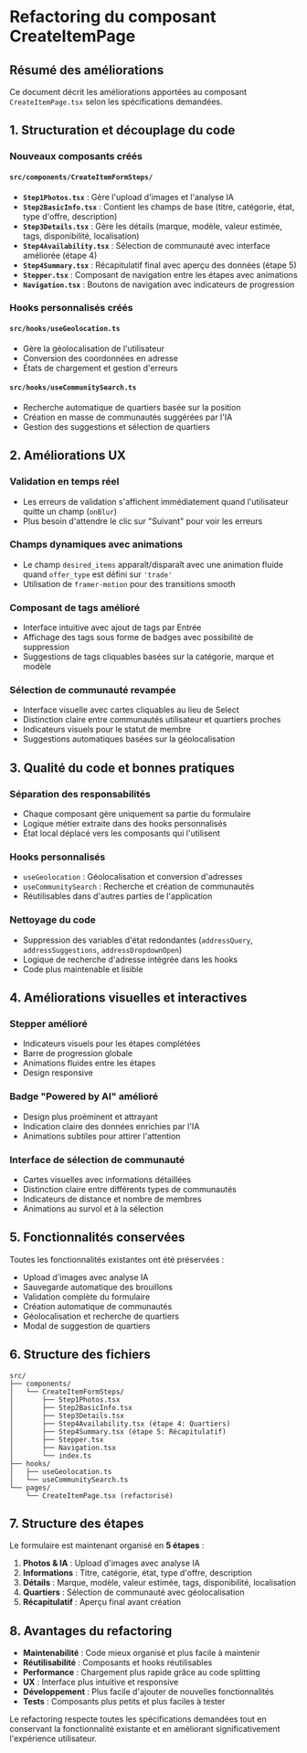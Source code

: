 # Refactoring du composant CreateItemPage

## Résumé des améliorations

Ce document décrit les améliorations apportées au composant `CreateItemPage.tsx` selon les spécifications demandées.

## 1. Structuration et découplage du code

### Nouveaux composants créés

#### `src/components/CreateItemFormSteps/`
- **`Step1Photos.tsx`** : Gère l'upload d'images et l'analyse IA
- **`Step2BasicInfo.tsx`** : Contient les champs de base (titre, catégorie, état, type d'offre, description)
- **`Step3Details.tsx`** : Gère les détails (marque, modèle, valeur estimée, tags, disponibilité, localisation)
- **`Step4Availability.tsx`** : Sélection de communauté avec interface améliorée (étape 4)
- **`Step4Summary.tsx`** : Récapitulatif final avec aperçu des données (étape 5)
- **`Stepper.tsx`** : Composant de navigation entre les étapes avec animations
- **`Navigation.tsx`** : Boutons de navigation avec indicateurs de progression

### Hooks personnalisés créés

#### `src/hooks/useGeolocation.ts`
- Gère la géolocalisation de l'utilisateur
- Conversion des coordonnées en adresse
- États de chargement et gestion d'erreurs

#### `src/hooks/useCommunitySearch.ts`
- Recherche automatique de quartiers basée sur la position
- Création en masse de communautés suggérées par l'IA
- Gestion des suggestions et sélection de quartiers

## 2. Améliorations UX

### Validation en temps réel
- Les erreurs de validation s'affichent immédiatement quand l'utilisateur quitte un champ (`onBlur`)
- Plus besoin d'attendre le clic sur "Suivant" pour voir les erreurs

### Champs dynamiques avec animations
- Le champ `desired_items` apparaît/disparaît avec une animation fluide quand `offer_type` est défini sur `'trade'`
- Utilisation de `framer-motion` pour des transitions smooth

### Composant de tags amélioré
- Interface intuitive avec ajout de tags par Entrée
- Affichage des tags sous forme de badges avec possibilité de suppression
- Suggestions de tags cliquables basées sur la catégorie, marque et modèle

### Sélection de communauté revampée
- Interface visuelle avec cartes cliquables au lieu de Select
- Distinction claire entre communautés utilisateur et quartiers proches
- Indicateurs visuels pour le statut de membre
- Suggestions automatiques basées sur la géolocalisation

## 3. Qualité du code et bonnes pratiques

### Séparation des responsabilités
- Chaque composant gère uniquement sa partie du formulaire
- Logique métier extraite dans des hooks personnalisés
- État local déplacé vers les composants qui l'utilisent

### Hooks personnalisés
- `useGeolocation` : Géolocalisation et conversion d'adresses
- `useCommunitySearch` : Recherche et création de communautés
- Réutilisables dans d'autres parties de l'application

### Nettoyage du code
- Suppression des variables d'état redondantes (`addressQuery`, `addressSuggestions`, `addressDropdownOpen`)
- Logique de recherche d'adresse intégrée dans les hooks
- Code plus maintenable et lisible

## 4. Améliorations visuelles et interactives

### Stepper amélioré
- Indicateurs visuels pour les étapes complétées
- Barre de progression globale
- Animations fluides entre les étapes
- Design responsive

### Badge "Powered by AI" amélioré
- Design plus proéminent et attrayant
- Indication claire des données enrichies par l'IA
- Animations subtiles pour attirer l'attention

### Interface de sélection de communauté
- Cartes visuelles avec informations détaillées
- Distinction claire entre différents types de communautés
- Indicateurs de distance et nombre de membres
- Animations au survol et à la sélection

## 5. Fonctionnalités conservées

Toutes les fonctionnalités existantes ont été préservées :
- Upload d'images avec analyse IA
- Sauvegarde automatique des brouillons
- Validation complète du formulaire
- Création automatique de communautés
- Géolocalisation et recherche de quartiers
- Modal de suggestion de quartiers

## 6. Structure des fichiers

```
src/
├── components/
│   └── CreateItemFormSteps/
│       ├── Step1Photos.tsx
│       ├── Step2BasicInfo.tsx
│       ├── Step3Details.tsx
│       ├── Step4Availability.tsx (étape 4: Quartiers)
│       ├── Step4Summary.tsx (étape 5: Récapitulatif)
│       ├── Stepper.tsx
│       ├── Navigation.tsx
│       └── index.ts
├── hooks/
│   ├── useGeolocation.ts
│   └── useCommunitySearch.ts
└── pages/
    └── CreateItemPage.tsx (refactorisé)
```

## 7. Structure des étapes

Le formulaire est maintenant organisé en **5 étapes** :

1. **Photos & IA** : Upload d'images avec analyse IA
2. **Informations** : Titre, catégorie, état, type d'offre, description
3. **Détails** : Marque, modèle, valeur estimée, tags, disponibilité, localisation
4. **Quartiers** : Sélection de communauté avec géolocalisation
5. **Récapitulatif** : Aperçu final avant création

## 8. Avantages du refactoring

- **Maintenabilité** : Code mieux organisé et plus facile à maintenir
- **Réutilisabilité** : Composants et hooks réutilisables
- **Performance** : Chargement plus rapide grâce au code splitting
- **UX** : Interface plus intuitive et responsive
- **Développement** : Plus facile d'ajouter de nouvelles fonctionnalités
- **Tests** : Composants plus petits et plus faciles à tester

Le refactoring respecte toutes les spécifications demandées tout en conservant la fonctionnalité existante et en améliorant significativement l'expérience utilisateur.
